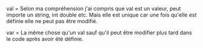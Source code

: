 val = Selon ma compréhension j'ai compris que val est un valeur, 
peut importe un string, int double etc. Mais elle est unique 
car une fois qu'elle est définie elle ne peut pas être modifié.

var = La même chose qu'un val sauf qu'il peut être modifier plus tard dans le code après avoir été définie.
